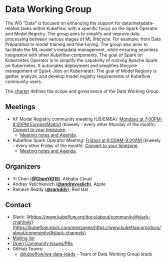 <!---
This is an autogenerated file!

Please do not edit this file directly, but instead make changes to the
sigs.yaml file in the project root.

To understand how this file is generated, see https://github.com/kubeflow/community/blob/master/generator/README.md
--->
# Data Working Group

The WG "Data" is focused on enhancing the support for data/metadata-related tasks within Kubeflow, with a specific focus on the Spark Operator and Model Registry. The group aims to simplify and improve data processing between various stages of ML lifecycle. For example, from Data Preparation to model training and fine-tuning. The group also aims to facilitate the ML model's metadata management, while ensuring seamless integration with other Kubeflow components. The goal of Spark on Kubernetes Operator is to simplify the capability of running Apache Spark on Kubernetes. It automates deployment and simplifies lifecycle management of Spark Jobs on Kubernetes. The goal of Model Registry is gather, analyze, and develop model registry requirements of Kubeflow community users.

The [charter](charter.md) defines the scope and governance of the Data Working Group.

## Meetings
* KF Model Registry community meeting (US/EMEA): [Mondays at 7:00PM-8:00PM Europe/Madrid]() (biweely - every other Monday of the month). [Convert to your timezone](http://www.thetimezoneconverter.com/?t=7:00PM-8:00PM&tz=Europe%2FMadrid).
  * [Meeting notes and Agenda](https://docs.google.com/document/d/1DmMhcae081SItH19gSqBpFtPfbkr9dFhSMCgs-JKzNo/edit?usp=sharing).
* Kubeflow Spark Operator Meeting: [Fridays at 8:00AM-9:00AM ]() (biweely - every other Friday of the month). [Convert to your timezone](http://www.thetimezoneconverter.com/?t=8:00AM-9:00AM&tz=).
  * [Meeting notes and Agenda](https://bit.ly/3VGzP4n).

## Organizers

* Yi Chen (**[@ChenYi015](https://github.com/ChenYi015)**), Alibaba Cloud
* Andrey Velichkevich (**[@andreyvelich](https://github.com/andreyvelich)**), Apple
* Ramesh Reddy (**[@rareddy](https://github.com/rareddy)**), Red Hat

## Contact
- Slack: [#https://www.kubeflow.org/docs/about/community/#slack-channels](https://kubeflow.slack.com/messages/https://www.kubeflow.org/docs/about/community/#slack-channels)
- [Mailing list](https://groups.google.com/forum/#!forum/kubeflow-discuss)
- [Open Community Issues/PRs](https://github.com/kubeflow/community/labels/wg%2Farea/wg-data)
- GitHub Teams:
    - [@kubeflow/wg-data-leads](https://github.com/orgs/kubeflow/teams/wg-data-leads) - Team of Data Working Group leads
<!-- BEGIN CUSTOM CONTENT -->

<!-- END CUSTOM CONTENT -->
